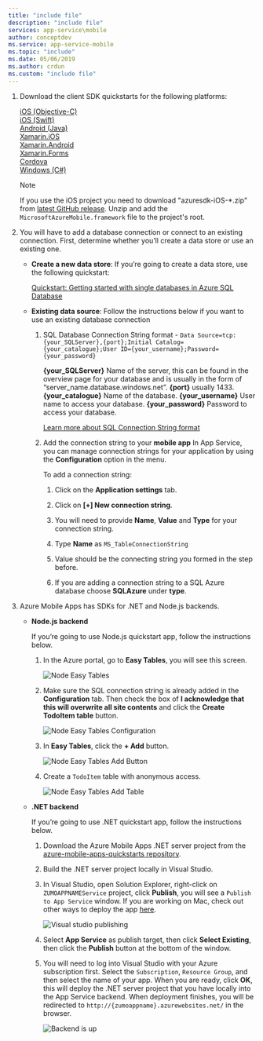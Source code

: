 ```yaml
---
title: "include file"
description: "include file"
services: app-service\mobile
author: conceptdev
ms.service: app-service-mobile
ms.topic: "include"
ms.date: 05/06/2019
ms.author: crdun
ms.custom: "include file"
---
```

1. Download the client SDK quickstarts for the following platforms:
    
    [iOS (Objective-C)](https://github.com/Azure/azure-mobile-apps-quickstarts/tree/master/client/iOS)  
    [iOS (Swift)](https://github.com/Azure/azure-mobile-apps-quickstarts/tree/master/client/iOS-Swift)  
    [Android (Java)](https://github.com/Azure/azure-mobile-apps-quickstarts/tree/master/client/android)  
    [Xamarin.iOS](https://github.com/Azure/azure-mobile-apps-quickstarts/tree/master/client/xamarin.iOS)  
    [Xamarin.Android](https://github.com/Azure/azure-mobile-apps-quickstarts/tree/master/client/xamarin.android)  
    [Xamarin.Forms](https://github.com/Azure/azure-mobile-apps-quickstarts/tree/master/client/xamarin.forms)  
    [Cordova](https://github.com/Azure/azure-mobile-apps-quickstarts/tree/master/client/cordova)  
    [Windows (C#)](https://github.com/Azure/azure-mobile-apps-quickstarts/tree/master/client/windows-uwp-cs)  

    > [!NOTE]
    > If you use the iOS project you need to download "azuresdk-iOS-\*.zip" from [latest GitHub release](https://github.com/Azure/azure-mobile-apps-ios-client/releases/latest). Unzip and add the `MicrosoftAzureMobile.framework` file to the project's root.
    >

2. You will have to add a database connection or connect to an existing connection. First, determine whether you’ll create a data store or use an existing one.

    - **Create a new data store**: If you’re going to create a data store, use the following quickstart:

        [Quickstart: Getting started with single databases in Azure SQL Database](https://docs.microsoft.com/azure/sql-database/sql-database-single-database-quickstart-guide)

    - **Existing data source**: Follow the instructions below if you want to use an existing database connection

        1. SQL Database Connection String format - 
        `Data Source=tcp:{your_SQLServer},{port};Initial Catalog={your_catalogue};User ID={your_username};Password={your_password}`

           **{your_SQLServer}** Name of the server, this can be found in the overview page for your database and is usually in the form of “server_name.database.windows.net”.
            **{port}** usually 1433.
            **{your_catalogue}** Name of the database.
            **{your_username}** User name to access your database.
            **{your_password}** Password to access your database.

            [Learn more about SQL Connection String format](https://docs.microsoft.com/dotnet/framework/data/adonet/connection-string-syntax#sqlclient-connection-strings)

        2. Add the connection string to your **mobile app**
            In App Service, you can manage connection strings for your application by using the **Configuration** option in the menu.

            To add a connection string:

            1. Click on the **Application settings** tab.

            2. Click on **[+] New connection string**.

            3. You will need to provide **Name**, **Value** and **Type** for your connection string.

            4. Type **Name** as `MS_TableConnectionString`

            5. Value should be the connecting string you formed in the step before.

            6. If you are adding a connection string to a SQL Azure database choose **SQLAzure** under **type**.

3. Azure Mobile Apps has SDKs for .NET and Node.js backends.

   - **Node.js backend**
    
     If you’re going to use Node.js quickstart app, follow the instructions below.

     1. In the Azure portal, go to **Easy Tables**, you will see this screen.
      
        ![Node Easy Tables](./media/app-service-mobile-configure-new-backend/node-easy-tables.png)

     2. Make sure the SQL connection string is already added in the **Configuration** tab. Then check the box of **I acknowledge that this will overwrite all site contents** and click the **Create TodoItem table** button.
     
        ![Node Easy Tables Configuration](./media/app-service-mobile-configure-new-backend/node-easy-tables-configuration.png)

     3. In **Easy Tables**, click the **+ Add** button.
    
        ![Node Easy Tables Add Button](./media/app-service-mobile-configure-new-backend/node-easy-tables-add.png)

     4. Create a `TodoItem` table with anonymous access.
      
        ![Node Easy Tables Add Table](./media/app-service-mobile-configure-new-backend/node-easy-tables-table-add.png)

   - **.NET backend**
    
        If you’re going to use .NET quickstart app, follow the instructions below.

        1. Download the Azure Mobile Apps .NET server project from the [azure-mobile-apps-quickstarts repository](https://github.com/Azure/azure-mobile-apps-quickstarts/tree/master/backend/dotnet/Quickstart).

        2. Build the .NET server project locally in Visual Studio.

        3. In Visual Studio, open Solution Explorer, right-click on `ZUMOAPPNAMEService` project, click **Publish**, you will see a `Publish to App Service` window. If you are working on Mac, check out other ways to deploy the app [here](https://docs.microsoft.com/azure/app-service/deploy-local-git).
        
           ![Visual studio publishing](./media/app-service-mobile-configure-new-backend/visual-studio-publish.png)

        4. Select **App Service** as publish target, then click **Select Existing**, then click the **Publish** button at the bottom of the window.

        5. You will need to log into Visual Studio with your Azure subscription first. Select the `Subscription`, `Resource Group`, and then select the name of your app. When you are ready, click **OK**, this will deploy the .NET server project that you have locally into the App Service backend. When deployment finishes, you will be redirected to `http://{zumoappname}.azurewebsites.net/` in the browser.
        
           ![Backend is up](./media/app-service-mobile-configure-new-backend/backend-is-up.png)
